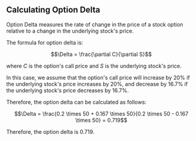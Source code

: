 

## **Calculating Option Delta**

Option Delta measures the rate of change in the price of a stock option relative to a change in the underlying stock's price.

The formula for option delta is:

$$\Delta = \frac{\partial C}{\partial S}$$

where $C$ is the option's call price and $S$ is the underlying stock's price.

In this case, we assume that the option's call price will increase by 20% if the underlying stock's price increases by 20%, and decrease by 16.7% if the underlying stock's price decreases by 16.7%.

Therefore, the option delta can be calculated as follows:

$$\Delta = \frac{0.2 \times 50 + 0.167 \times 50}{0.2 \times 50 - 0.167 \times 50} = 0.719$$

Therefore, the option delta is 0.719.